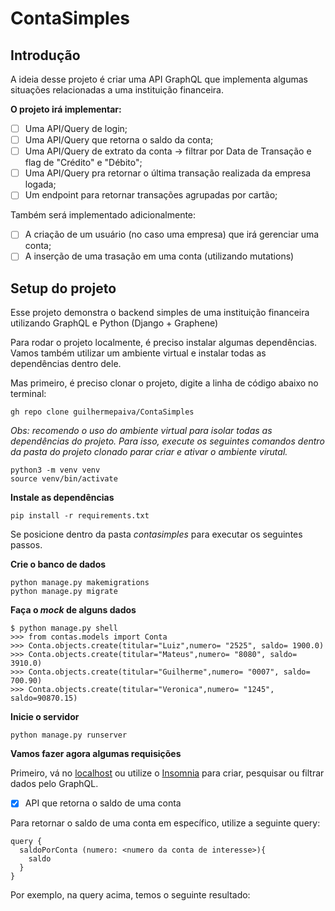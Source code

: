 # ContaSimples

## Introdução
A ideia desse projeto é criar uma API GraphQL que implementa algumas situações relacionadas a uma instituição financeira. 

**O projeto irá implementar:**
- [ ] Uma API/Query de login;
- [ ] Uma API/Query que retorna o saldo da conta;
- [ ] Uma API/Query de extrato da conta -> filtrar por Data de Transação e flag de "Crédito" e "Débito";
- [ ] Uma API/Query pra retornar o última transação realizada da empresa logada;
- [ ] Um endpoint para retornar transações agrupadas por cartão;

Também será implementado adicionalmente:

- [ ] A criação de um usuário (no caso uma empresa) que irá gerenciar uma conta;
- [ ] A inserção de uma trasação em uma conta (utilizando mutations)

## Setup do projeto

Esse projeto demonstra o backend simples de uma instituição financeira utilizando GraphQL e Python (Django + Graphene)

Para rodar o projeto localmente, é preciso instalar algumas dependências. Vamos também utilizar um ambiente virtual e instalar todas as dependências dentro dele.

Mas primeiro, é preciso clonar o projeto, digite a linha de código abaixo no terminal:
```
gh repo clone guilhermepaiva/ContaSimples
```

*Obs: recomendo o uso do ambiente virtual para isolar todas as dependências do projeto. Para isso, execute os seguintes comandos dentro da pasta do projeto clonado parar criar e ativar o ambiente virutal.*
```
python3 -m venv venv
source venv/bin/activate
```

**Instale as dependências**
```
pip install -r requirements.txt
```

Se posicione dentro da pasta *contasimples* para executar os seguintes passos.

**Crie o banco de dados**
```
python manage.py makemigrations
python manage.py migrate
```

**Faça o *mock* de alguns dados**
```
$ python manage.py shell
>>> from contas.models import Conta 
>>> Conta.objects.create(titular="Luiz",numero= "2525", saldo= 1900.0)
>>> Conta.objects.create(titular="Mateus",numero= "8080", saldo= 3910.0)
>>> Conta.objects.create(titular="Guilherme",numero= "0007", saldo= 700.90)
>>> Conta.objects.create(titular="Veronica",numero= "1245", saldo=90870.15)
```

**Inicie o servidor**
```
python manage.py runserver
```

**Vamos fazer agora algumas requisições**

Primeiro, vá no [localhost](http://localhost:8000/graphql/) ou utilize o [Insomnia](https://insomnia.rest/) para criar, pesquisar ou filtrar dados pelo GraphQL.

- [x] API que retorna o saldo de uma conta

Para retornar o saldo de uma conta em específico, utilize a seguinte query:

```
query {
  saldoPorConta (numero: <numero da conta de interesse>){
    saldo
  }
}
```

Por exemplo, na query acima, temos o seguinte resultado:




